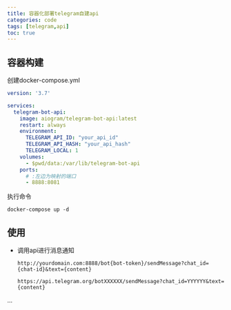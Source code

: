 ```yaml
---
title: 容器化部署telegram自建api
categories: code
tags: [telegram,api]
toc: true
---
```




## 容器构建

创建docker-compose.yml

```yaml
version: '3.7'

services:
  telegram-bot-api:
    image: aiogram/telegram-bot-api:latest
    restart: always
    environment:
      TELEGRAM_API_ID: "your_api_id"
      TELEGRAM_API_HASH: "your_api_hash"
      TELEGRAM_LOCAL: 1
    volumes:
      - $pwd/data:/var/lib/telegram-bot-api
    ports:
      # :左边为映射的端口
      - 8888:8081
```

执行命令

```shell
docker-compose up -d
```



## 使用

- 调用api进行消息通知

  ```
  http://yourdomain.com:8888/bot{bot-token}/sendMessage?chat_id={chat-id}&text={content}
  
  https://api.telegram.org/botXXXXXX/sendMessage?chat_id=YYYYYY&text={content}
  ```

...
